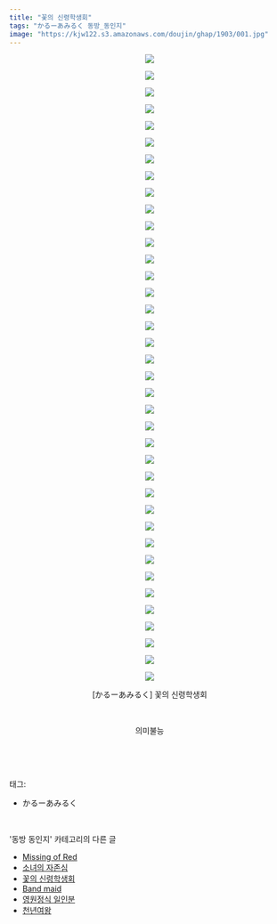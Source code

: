 ```yaml
---
title: "꽃의 신령학생회"
tags: "かるーあみるく 동방_동인지"
image: "https://kjw122.s3.amazonaws.com/doujin/ghap/1903/001.jpg"
---
```

<div class="article">
<p style="text-align: center; clear: none; float: none;"><img src="{{ site.imgserver5 }}/ghap/1903/001.jpg"/></p>
<p style="text-align: center; clear: none; float: none;"><img src="{{ site.imgserver5 }}/ghap/1903/002.jpg"/></p>
<p style="text-align: center; clear: none; float: none;"><img src="{{ site.imgserver5 }}/ghap/1903/003.jpg"/></p>
<p style="text-align: center; clear: none; float: none;"><img src="{{ site.imgserver5 }}/ghap/1903/004.jpg"/></p>
<p style="text-align: center; clear: none; float: none;"><img src="{{ site.imgserver5 }}/ghap/1903/005.jpg"/></p>
<p style="text-align: center; clear: none; float: none;"><img src="{{ site.imgserver5 }}/ghap/1903/006.jpg"/></p>
<p style="text-align: center; clear: none; float: none;"><img src="{{ site.imgserver5 }}/ghap/1903/007.jpg"/></p>
<p style="text-align: center; clear: none; float: none;"><img src="{{ site.imgserver5 }}/ghap/1903/008.jpg"/></p>
<p style="text-align: center; clear: none; float: none;"><img src="{{ site.imgserver5 }}/ghap/1903/009.jpg"/></p>
<p style="text-align: center; clear: none; float: none;"><img src="{{ site.imgserver5 }}/ghap/1903/010.jpg"/></p>
<p style="text-align: center; clear: none; float: none;"><img src="{{ site.imgserver5 }}/ghap/1903/011.jpg"/></p>
<p style="text-align: center; clear: none; float: none;"><img src="{{ site.imgserver5 }}/ghap/1903/012.jpg"/></p>
<p style="text-align: center; clear: none; float: none;"><img src="{{ site.imgserver5 }}/ghap/1903/013.jpg"/></p>
<p style="text-align: center; clear: none; float: none;"><img src="{{ site.imgserver5 }}/ghap/1903/014.jpg"/></p>
<p style="text-align: center; clear: none; float: none;"><img src="{{ site.imgserver5 }}/ghap/1903/015.jpg"/></p>
<p style="text-align: center; clear: none; float: none;"><img src="{{ site.imgserver5 }}/ghap/1903/016.jpg"/></p>
<p style="text-align: center; clear: none; float: none;"><img src="{{ site.imgserver5 }}/ghap/1903/017.jpg"/></p>
<p style="text-align: center; clear: none; float: none;"><img src="{{ site.imgserver5 }}/ghap/1903/018.jpg"/></p>
<p style="text-align: center; clear: none; float: none;"><img src="{{ site.imgserver5 }}/ghap/1903/019.jpg"/></p>
<p style="text-align: center; clear: none; float: none;"><img src="{{ site.imgserver5 }}/ghap/1903/020.jpg"/></p>
<p style="text-align: center; clear: none; float: none;"><img src="{{ site.imgserver5 }}/ghap/1903/021.jpg"/></p>
<p style="text-align: center; clear: none; float: none;"><img src="{{ site.imgserver5 }}/ghap/1903/022.jpg"/></p>
<p style="text-align: center; clear: none; float: none;"><img src="{{ site.imgserver5 }}/ghap/1903/023.jpg"/></p>
<p style="text-align: center; clear: none; float: none;"><img src="{{ site.imgserver5 }}/ghap/1903/024.jpg"/></p>
<p style="text-align: center; clear: none; float: none;"><img src="{{ site.imgserver5 }}/ghap/1903/025.jpg"/></p>
<p style="text-align: center; clear: none; float: none;"><img src="{{ site.imgserver5 }}/ghap/1903/026.jpg"/></p>
<p style="text-align: center; clear: none; float: none;"><img src="{{ site.imgserver5 }}/ghap/1903/027.jpg"/></p>
<p style="text-align: center; clear: none; float: none;"><img src="{{ site.imgserver5 }}/ghap/1903/028.jpg"/></p>
<p style="text-align: center; clear: none; float: none;"><img src="{{ site.imgserver5 }}/ghap/1903/029.jpg"/></p>
<p style="text-align: center; clear: none; float: none;"><img src="{{ site.imgserver5 }}/ghap/1903/030.jpg"/></p>
<p style="text-align: center; clear: none; float: none;"><img src="{{ site.imgserver5 }}/ghap/1903/031.jpg"/></p>
<p style="text-align: center; clear: none; float: none;"><img src="{{ site.imgserver5 }}/ghap/1903/032.jpg"/></p>
<p style="text-align: center; clear: none; float: none;"><img src="{{ site.imgserver5 }}/ghap/1903/033.jpg"/></p>
<p style="text-align: center; clear: none; float: none;"><img src="{{ site.imgserver5 }}/ghap/1903/034.jpg"/></p>
<p style="text-align: center; clear: none; float: none;"><img src="{{ site.imgserver5 }}/ghap/1903/035.jpg"/></p>
<p style="text-align: center; clear: none; float: none;"><img src="{{ site.imgserver5 }}/ghap/1903/036.jpg"/></p>
<p style="text-align: center; clear: none; float: none;"><img src="{{ site.imgserver5 }}/ghap/1903/037.jpg"/></p>
<p style="text-align: center; clear: none; float: none;"><img src="{{ site.imgserver5 }}/ghap/1903/038.jpg"/></p>
<p style="text-align: center; clear: none; float: none;">[かるーあみるく] 꽃의 신령학생회</p>
<p style="text-align: center; clear: none; float: none;"><br/></p>
<p style="text-align: center; clear: none; float: none;">의미불능</p>
<p><br/></p>
</div><br/>
<div class="tagTrail">
<p>태그: </p>
<ul>
<li>かるーあみるく</li>
</ul>
</div><br/>
<div class="another">
<p>'동방 동인지' 카테고리의 다른 글</p>
<ul>
<li><a href="/ghap_1905">Missing of Red</a></li>
<li><a href="/ghap_1904">소녀의 자존심</a></li>
<li><a href="/ghap_1903">꽃의 신령학생회</a></li>
<li><a href="/ghap_1902">Band maid</a></li>
<li><a href="/ghap_1901">영원정식 일인분</a></li>
<li><a href="/ghap_1900">천년여왕</a></li>
</ul>
</div><br/>
<div class="cb_module cb_fluid">
<div class="cb_wrt cb_profile">
</div><!-- commentList close -->
</div><br/>
